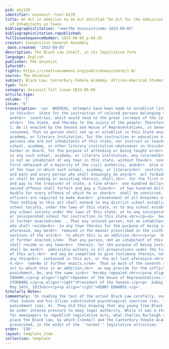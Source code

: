 ```yaml
---
pid: obj139
identifier: unionist--text-0139
title: An Act in addition to an Act entitled “An Act for the admission and settlement
  of Inhabitants in Towns
bibliographicCitation: "<em>The Unionist</em> 1833-09-05"
bibliographicCitation.republished: 
fullIssueSequenceNumber: 1833-09-05 p.04.65
creator: Connecticut General Assembly
_date.created: '1833-09-05'
description: The Black Law itself, in its legislative form
language: English
publisher: The Unionist
IsPartOf: 
rights: https://creativecommons.org/publicdomain/mark/1.0/
source: The Unionist
subject: Black Law; Canterbury Female Academy; African-American Students; Legal Notices
type: Text
category: Unionist full issue 1833-08-08
article.type: 
volume: '1'
issue: '6'
transcription: '<p>  WHEREAS, attempts have been made to establish literary institutions
  in this<br>  State for the instruction of colored persons belonging to other states
  and<br>  countries, which would tend to the great increase of the colored population
  of<br>  the State, and thereby to the injury of the people: Therefore,<br></p><p>  Sec.
  1. Be it enacted by the Senate and House of Representatives, in General<br>  Assembly
  convened, That no person shall set up or establish in this State any<br>  school,
  academy, or literary institution, for the instruction or education of<br>  colored
  persons who are not inhabitants of this state, nor instruct or teach<br>  in any
  school, academy, or other literary institution whatsoever in this<br>  State, or
  harbor or board, for the purpose of attending or being taught or<br>  instructed
  in any such school, academy, or literary institution, any colored<br>  person who
  is not an inhabitant of any town in this state, without the<br>  consent, in writing,
  first obtained of a majority of the civil authority, and<br>  also of the selectmen
  of the town in which such school, academy, or literary<br>  institution is situated;
  and each and every person who shall knowingly do any<br>  act forbidden as aforesaid,
  or shall be aiding or assisting therein, shall,<br>  for the first offence, forfeit
  and pay to the treasurer of state, a fine of<br>  one hundred dollars, and for the
  second offence shall forfeit and pay a fine<br>  of two hundred dollars, and so
  double for every offence of which he or she<br>  shall be convicted. And all informing
  officers are required to make due<br>  presentment of all breaches of this act.<br>  <em>Provided</em>  ,
  That nothing in this act shall extend to any district school established in<br>  any
  school society, under the laws of this state, or to any school established<br>  by
  any school society under the laws of this state, or to any incorporated<br>  academy
  or incorporated school for instruction in this state.<br></p><p>  Sec. 2.<br>  <em>Be
  it further enacted</em>  , That any colored person, not an inhabitant of this state,
  who shall reside<br>  in any town therein for the purpose of being instructed as
  aforesaid, may be<br>  removed in the manner prescribed in the sixth and seventh
  sections of the act<br>  to which this is an addition.<br></p><p>  Sec. 3.<br>  <em>Be
  it further enacted,</em>  That any person, not an inhabitant of this state, who
  shall reside in any town<br>  therein, for the purpose of being instructed as aforesaid,
  shall be an<br>  admissible witness in all prosecutions under the first section
  of this act,<br>  and may be compelled to give testimony therein, notwithstanding
  any thing<br>  contained in this act, or the act last aforesaid.<br></p><p>  Sec.
  4.<br>  <em>Be it further enacts,</em>  That so much of the seventh section of the
  act to which this is an addition,<br>  as may provide for the infliction of corporeal
  punishment, be, and the same is<br>  hereby repealed.<br></p><p align="right">SAMUEL
  INGHAM,</p><p align="right">Speaker of the House of Representatives.</p><p align="right">EBENZER
  STODDARD,</p><p align="right">President of the Senate.</p><p>  &nbsp;&nbsp;&nbsp;&nbsp;&nbsp;&nbsp;&nbsp;&nbsp;&nbsp;&nbsp;&nbsp;&nbsp;&nbsp;&nbsp;&nbsp;&nbsp;&nbsp;&nbsp;&nbsp;&nbsp;&nbsp;&nbsp;&nbsp;&nbsp;&nbsp;&nbsp;&nbsp;&nbsp;&nbsp;&nbsp;&nbsp;&nbsp;&nbsp;&nbsp;&nbsp;&nbsp;&nbsp;&nbsp;&nbsp;&nbsp;&nbsp;&nbsp;&nbsp;&nbsp;&nbsp;&nbsp;&nbsp;&nbsp;&nbsp;&nbsp;&nbsp;&nbsp;&nbsp;&nbsp;&nbsp;&nbsp;&nbsp;&nbsp;&nbsp;&nbsp;&nbsp;&nbsp;&nbsp;&nbsp;&nbsp;&nbsp;&nbsp;&nbsp;&nbsp;&nbsp;&nbsp;&nbsp;&nbsp;&nbsp;&nbsp;&nbsp;&nbsp;&nbsp;&nbsp;&nbsp;&nbsp;&nbsp;&nbsp;<br>  Approved,
  May 24th, 1833<br></p><p align="right">HENRY EDWARDS.</p>'
Scholarly Notes: 
Commentary: 'In reading the text of the actual Black Law carefully, one can observe
  that Judson and his allies substituted psychological coercion (sec. 3) for corporeal
  punishment (sec. 4). They did this knowing that any young free Black person would
  be under intense pressure to obey legal authority. While it was a standard practice
  for newspapers to republish legislative acts, what Charles Burleigh did here was
  place the Black Law, by which Crandall and the Canterbury Female Academy were being
  prosecuted, in the midst of the ''normal'' legislative activities. '
order: '138'
layout: template_item
collection: template
---
```


